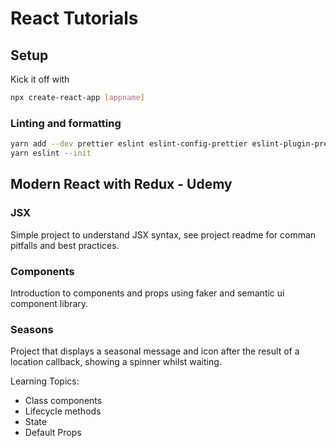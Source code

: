 # React Tutorials

## Setup
Kick it off with 
```bash
npx create-react-app [appname]
```

### Linting and formatting
```bash
yarn add --dev prettier eslint eslint-config-prettier eslint-plugin-prettier eslint-plugin-react
yarn eslint --init
```


## Modern React with Redux - Udemy

### JSX
Simple project to understand JSX syntax, see project readme for comman pitfalls and best practices.

### Components
Introduction to components and props using faker and semantic ui component library.

### Seasons
Project that displays a seasonal message and icon after the result of a location callback, showing a spinner whilst waiting. 

Learning Topics:
- Class components
- Lifecycle methods
- State
- Default Props
